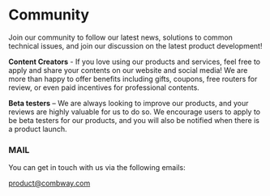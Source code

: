# Community

Join our community to follow our latest news, solutions to common technical issues, and join our discussion on the latest product development!

**Content Creators** - If you love using our products and services, feel free to apply and share your contents on our website and social media! We are more than happy to offer benefits including gifts, coupons, free routers for review, or even paid incentives for professional contents.

**Beta testers** – We are always looking to improve our products, and your reviews are highly valuable for us to do so. We encourage users to apply to be beta testers for our products, and you will also be notified when there is a product launch.

### MAIL

You can get in touch with us via the following emails:

product@combway.com
